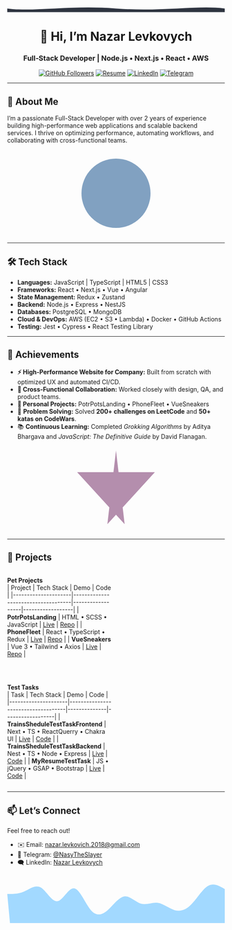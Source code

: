 <p align="center">
<!--   <img src="./assets/hero.svg" alt="Hero Wave" width="100%" /> -->
  <svg width="1200" height="40" viewBox="0 0 1200 40" xmlns="http://www.w3.org/2000/svg">
  <path d="M0,20 C150,40 350,0 600,20 C850,40 1050,0 1200,20 L1200,40 L0,40 Z" fill="#2E3440"/>
</svg>
</p>

<h1 align="center">👋 Hi, I’m Nazar Levkovych</h1>
<h3 align="center">Full‑Stack Developer | Node.js • Next.js • React • AWS</h3>

<p align="center">
  <a href="https://github.com/NasyTheSlayer"><img src="https://img.shields.io/github/followers/NasyTheSlayer?label=Follow&style=social" alt="GitHub Followers" /></a>
  <a href="https://flowcv.com/resume/c052skt3om"><img src="https://img.shields.io/badge/Resume-FlowCV-007ACC?style=for-the-badge" alt="Resume" /></a>
  <a href="https://www.linkedin.com/in/nazar-levkovych-333501266/"><img src="https://img.shields.io/badge/LinkedIn-Nazar%20Levkovych-%230077B5?style=for-the-badge&logo=linkedin&logoColor=white" alt="LinkedIn" /></a>
  <a href="https://t.me/NasyTheSlayer"><img src="https://img.shields.io/badge/Telegram-2CA5E0?style=for-the-badge&logo=telegram&logoColor=white" alt="Telegram" /></a>
</p>

---

## 🚀 About Me

I’m a passionate Full-Stack Developer with over 2 years of experience building high-performance web applications and scalable backend services. I thrive on optimizing performance, automating workflows, and collaborating with cross-functional teams.

<p align="center">
<!--   <img src="./assets/about.svg" alt="About Illustration" width="200" /> -->
  <svg width="200" height="200" xmlns="http://www.w3.org/2000/svg">
  <circle cx="100" cy="100" r="80" fill="#81A1C1" />
</svg>
</p>

---

## 🛠️ Tech Stack

- **Languages:** JavaScript | TypeScript | HTML5 | CSS3  
- **Frameworks:** React • Next.js • Vue • Angular  
- **State Management:** Redux • Zustand  
- **Backend:** Node.js • Express • NestJS  
- **Databases:** PostgreSQL • MongoDB  
- **Cloud & DevOps:** AWS (EC2 • S3 • Lambda) • Docker • GitHub Actions  
- **Testing:** Jest • Cypress • React Testing Library

---

## 🌟 Achievements

- **⚡ High-Performance Website for Company:** Built from scratch with optimized UX and automated CI/CD.  
- **🤝 Cross-Functional Collaboration:** Worked closely with design, QA, and product teams.  
- **🎯 Personal Projects:** PotrPotsLanding • PhoneFleet • VueSneakers
- 🧠 **Problem Solving:** Solved **200+ challenges on LeetCode** and **50+ katas on CodeWars**.  
- 📚 **Continuous Learning:** Completed *Grokking Algorithms* by Aditya Bhargava and *JavaScript: The Definitive Guide* by David Flanagan.

<p align="center">
<!--   <img src="./assets/achievements.svg" alt="Achievements Illustration" width="200" /> -->
  <svg width="200" height="200" xmlns="http://www.w3.org/2000/svg">
  <polygon points="100,10 120,180 10,60 190,60 80,180" fill="#B48EAD" />
</svg>
</p>

---

## 🚧 Projects

<div style="display: flex; justify-content: space-between; flex-wrap: wrap; gap: 2rem;">

  <div style="width: 48%;">

  **Pet Projects**  
  | Project             | Tech Stack                         | Demo             | Code             |
  |---------------------|------------------------------------|------------------|------------------|
  | **PotrPotsLanding** | HTML • SCSS • JavaScript | [Live](https://nasytheslayer.github.io/PotrPotsLanding/) | [Repo](https://github.com/NasyTheSlayer/PotrPotsLanding) |
  | **PhoneFleet** | React • TypeScript • Redux | [Live](https://nasytheslayer.github.io/ReactPhoneCatalog/) | [Repo](https://github.com/NasyTheSlayer/ReactPhoneCatalog) |
  | **VueSneakers** | Vue 3 • Tailwind • Axios | [Live](https://vue-sneakers-hazel.vercel.app/) | [Repo](https://github.com/NasyTheSlayer/VueSneakers) |

  </div>

  <div style="width: 48%;">

  **Test Tasks**  
  | Task                | Tech Stack                        | Demo       | Code             |
  |---------------------|------------------------------------|--------------|------------------|
  | **TrainsSheduleTestTaskFrontend** | Next • TS • ReactQuerry • Chakra UI | [Live](https://trainshedulettt.click/) | [Code](https://github.com/NasyTheSlayer/TrainsSheduleTestTaskFrontend) |
  | **TrainsSheduleTestTaskBackend** | Nest • TS • Node • Express | [Live](https://api.trainshedulettt.click/) | [Code](https://github.com/NasyTheSlayer/TrainsSheduleTestTaskBackend) |
  | **MyResumeTestTask** | JS • jQuery • GSAP • Bootstrap | [Live](https://nasytheslayer.github.io/MyResumeTestTask/) | [Code](https://github.com/NasyTheSlayer/MyResumeTestTask) |

  </div>

</div>

---

## 📫 Let’s Connect

Feel free to reach out!  
- ✉️ Email: <a href="mailto:nazar@example.com">nazar.levkovich.2018@gmail.com</a>  
- 💬 Telegram: <a href="https://t.me/NasyTheSlayer">@NasyTheSlayer</a>  
- 🗨️ LinkedIn: <a href="https://www.linkedin.com/in/nazar-levkovych-333501266/">Nazar Levkovych</a>

<p align="center">
<!--   <img src="./assets/footer-wave.svg" alt="Footer Wave" width="100%" /> -->
  <svg width="1440" height="320" viewBox="0 0 1440 320" xmlns="http://www.w3.org/2000/svg">
  <path fill="#a2d9ff" fill-opacity="1" d="M0,128L18.5,128C36.9,128,74,128,111,112C147.7,96,185,64,222,85.3C258.5,107,295,181,332,176C369.2,171,406,85,443,90.7C480,96,517,192,554,234.7C590.8,277,628,267,665,234.7C701.5,203,738,149,775,144C812.3,139,849,181,886,192C923.1,203,960,181,997,186.7C1033.8,192,1071,224,1108,234.7C1144.6,245,1182,235,1218,197.3C1255.4,160,1292,96,1329,74.7C1366.2,53,1403,75,1422,85.3L1440,96L1440,320L1421.5,320C1403.1,320,1366,320,1329,320C1292.3,320,1255,320,1218,320C1181.5,320,1145,320,1108,320C1070.8,320,1034,320,997,320C960,320,923,320,886,320C849.2,320,812,320,775,320C738.5,320,702,320,665,320C627.7,320,591,320,554,320C516.9,320,480,320,443,320,406.2,320,369,320,332,320,295.4,320,258,320,222,320,184.6,320,148,320,111,320,73.8,320,37,320,18,320,0,320Z"/>
</svg>
</p>
